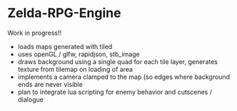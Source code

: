 # Zelda-RPG-Engine

Work in progress!!

- loads maps generated with tiled
- uses openGL / glfw, rapidjson, stb_image
- draws background using a single quad for each tile layer, generates texture from tilemap on loading of area
- implements a camera clamped to the map (so edges where background ends are never visible
- plan to integrate lua scripting for enemy behavior and cutscenes / dialogue
